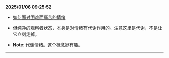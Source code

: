
**2025/01/06 09:25:52**

- [如何面对困难而痛苦的情绪](https://mp.weixin.qq.com/s/4fy0skl6BRwl_PlDk_UO9A)

- 但纯净的观察者状态，本身是对情绪有代谢作用的。注意这里是代谢，不是让它立刻走掉。
- **Note**: 代谢情绪。这个概念挺有趣。

---

